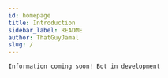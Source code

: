```yaml
---
id: homepage
title: Introduction
sidebar_label: README
author: ThatGuyJamal
slug: /
---
```


```Information coming soon! Bot in development```